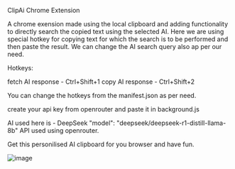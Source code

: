 ClipAi Chrome Extension

A chrome exension made using the local clipboard and adding functionality to directly search the copied text using the selected AI. 
Here we are using special hotkey for copying text for which the search is to be performed and then paste the result.
We can change the AI search query also ap per our need.

Hotkeys:

fetch AI response - Ctrl+Shift+1
copy AI response - Ctrl+Shift+2

You can change the hotkeys from the manifest.json as per need.

create your api key from openrouter and paste it in background.js

AI used here is - DeepSeek "model": "deepseek/deepseek-r1-distill-llama-8b" 
API used using openrouter.

Get this personilised AI clipboard for you browser and have fun.


![image](https://github.com/user-attachments/assets/0f8fb55a-d4d5-4313-b0d9-a09903ec29b8)

